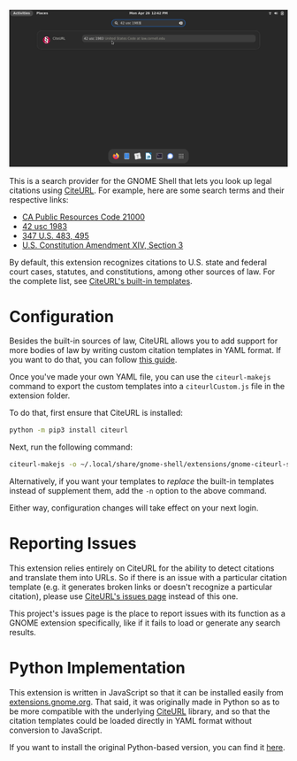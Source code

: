 ![Sreenshot](screenshot.png)

This is a search provider for the GNOME Shell that lets you look up legal citations using [CiteURL](https://github.com/raindrum/citeurl/). For example, here are some search terms and their respective links:

- [CA Public Resources Code 21000](https://leginfo.legislature.ca.gov/faces/codes_displaySection.xhtml?lawCode=PRC&sectionNum=21000)
- [42 usc 1983](https://www.law.cornell.edu/uscode/text/42/1983)
- [347 U.S. 483, 495](https://cite.case.law/us/347/483/#p495)
- [U.S. Constitution Amendment XIV, Section 3](https://constitution.congress.gov/browse/amendment-14/#14_S3)

By default, this extension recognizes citations to U.S. state and federal court cases, statutes, and constitutions, among other sources of law. For the complete list, see [CiteURL's built-in templates](https://github.com/raindrum/citeurl/blob/main/citeurl/builtin-templates.yaml).

# Configuration

Besides the built-in sources of law, CiteURL allows you to add support for more bodies of law by writing custom citation templates in YAML format. If you want to do that, you can follow [this guide](https://raindrum.github.io/citeurl/#template-yamls).

Once you've made your own YAML file, you can use the `citeurl-makejs` command to export the custom templates into a `citeurlCustom.js` file in the extension folder.

To do that, first ensure that CiteURL is installed:

```bash
python -m pip3 install citeurl
```

Next, run the following command:

```bash
citeurl-makejs -o ~/.local/share/gnome-shell/extensions/gnome-citeurl-search-provider@raindrum.github.io/citeurlCustom.js PATH_TO_YOUR_TEMPLATES.YAML
```

Alternatively, if you want your templates to *replace* the built-in templates instead of supplement them, add the `-n` option to the above command.

Either way, configuration changes will take effect on your next login.

# Reporting Issues

This extension relies entirely on CiteURL for the ability to detect citations and translate them into URLs. So if there is an issue with a particular citation template (e.g. it generates broken links or doesn't recognize a particular citation), please use [CiteURL's issues page](https://github.com/raindrum/citeurl/issues) instead of this one.

This project's issues page is the place to report issues with its function as a GNOME extension specifically, like if it fails to load or generate any search results.

# Python Implementation

This extension is written in JavaScript so that it can be installed easily from [extensions.gnome.org](https://extensions.gnome.org/). That said, it was originally made in Python so as to be more compatible with the underlying [CiteURL](https://github.com/raindrum/citeurl/) library, and so that the citation templates could be loaded directly in YAML format without conversion to JavaScript.

If you want to install the original Python-based version, you can find it [here](https://github.com/raindrum/gnome-citeurl-search-provider/tree/main/python-implementation).